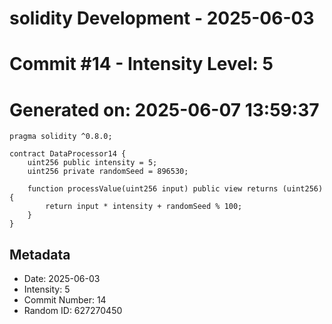 ﻿# solidity Development - 2025-06-03
# Commit #14 - Intensity Level: 5
# Generated on: 2025-06-07 13:59:37
```solidity
pragma solidity ^0.8.0;

contract DataProcessor14 {
    uint256 public intensity = 5;
    uint256 private randomSeed = 896530;

    function processValue(uint256 input) public view returns (uint256) {
        return input * intensity + randomSeed % 100;
    }
}
```
## Metadata
- Date: 2025-06-03
- Intensity: 5
- Commit Number: 14
- Random ID: 627270450
